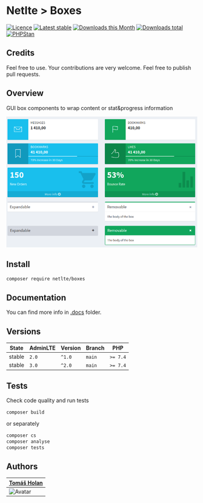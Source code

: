# Netlte > Boxes

[![Licence](https://badgen.net/packagist/license/netlte/boxes/)](https://packagist.org/packages/Netlte/Boxes)
[![Latest stable](https://badgen.net/packagist/v/netlte/boxes/)](https://packagist.org/packages/Netlte/Boxes)
[![Downloads this Month](https://badgen.net/packagist/dm/netlte/boxes/)](https://packagist.org/packages/Netlte/Boxes)
[![Downloads total](https://badgen.net/packagist/dt/netlte/boxes/)](https://packagist.org/packages/Netlte/Boxes)
[![PHPStan](https://badgen.net/badge/PHPStan/enabled/green/)](https://github.com/phpstan/phpstan)

## Credits

Feel free to use. Your contributions are very welcome. Feel free to publish pull requests.

## Overview

GUI box components to wrap content or stat&progress information

![Screenshot](.docs/screen.png)

## Install

```
composer require netlte/boxes
```
## Documentation
You can find more info in [.docs](.docs/) folder.

## Versions

| State       | AdminLTE | Version | Branch   | PHP      |
|-------------|----------|---------|----------|----------|
| stable      | `2.0`    | `^1.0`  |  `main`  | `>= 7.4` |
| stable      | `3.0`    | `^2.0`  |  `main`  | `>= 7.4` |


## Tests

Check code quality and run tests
```
composer build
```

or separately

```
composer cs
composer analyse
composer tests
```

## Authors

| [Tomáš Holan](https://github.com/holantomas)                             |
|--------------------------------------------------------------------------|
| ![Avatar](https://avatars3.githubusercontent.com/u/5030499?s=100)        |


